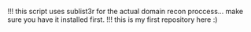 !!! this script uses sublist3r for the actual domain recon proccess... make sure you have it installed first. !!! 
this is my first repository here :)
